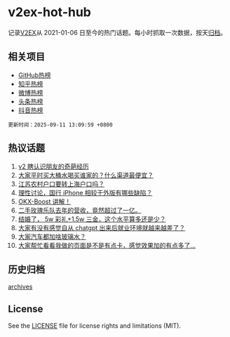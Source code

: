 # v2ex-hot-hub

 记录[V2EX](https://www.v2ex.com/)从 2021-01-06 日至今的热门话题。每小时抓取一次数据，按天[归档](archives)。
 
 ## 相关项目

- [GitHub热榜](https://github.com/snaildev/github-hot-hub)
- [知乎热榜](https://github.com/snaildev/zhihu-hot-hub)
- [微博热榜](https://github.com/snaildev/weibo-hot-hub)
- [头条热榜](https://github.com/snaildev/toutiao-hot-hub)
- [抖音热榜](https://github.com/snaildev/douyin-hot-hub)


 `更新时间：2025-09-11 13:09:59 +0800`

## 热议话题

1. [v2 瞎认识朋友的奇葩经历](https://www.v2ex.com/t/1158409)
1. [大家平时买大桶水喝买谁家的？什么渠道最便宜？](https://www.v2ex.com/t/1158444)
1. [江苏农村户口要转上海户口吗？](https://www.v2ex.com/t/1158462)
1. [理性讨论，国行 iPhone 相较于外版有哪些缺陷？](https://www.v2ex.com/t/1158442)
1. [OKX-Boost 讲解！](https://www.v2ex.com/t/1158325)
1. [二手玫瑰乐队去年的营收，竟然超过了一亿。](https://www.v2ex.com/t/1158280)
1. [结婚了， 5w 彩礼+1.5w 三金，这个水平算多还是少？](https://www.v2ex.com/t/1158347)
1. [大家有没有感觉自从 chatgpt 出来后就业环境就越来越差了？](https://www.v2ex.com/t/1158457)
1. [大家汽车都加啥玻璃水？](https://www.v2ex.com/t/1158493)
1. [大家帮忙看看我做的页面是不是有点卡，感觉效果加的有点多了...](https://www.v2ex.com/t/1158398)

## 历史归档

[archives](archives)

## License

See the [LICENSE](LICENSE) file for license rights and limitations (MIT).
